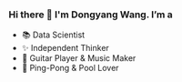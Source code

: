 ### Hi there 👋 I'm Dongyang Wang. I’m a

- 📚 Data Scientist
- ✨ Independent Thinker
- 🎸 Guitar Player & Music Maker
- 🏓 Ping-Pong & Pool Lover

<!--
**dongyangwang30/dongyangwang30** is a ✨ _special_ ✨ repository because its `README.md` (this file) appears on your GitHub profile.

Here are some ideas to get you started:

- 🔭 I’m currently working on ...
- 🌱 I’m currently learning ...
- 👯 I’m looking to collaborate on ...
- 🤔 I’m looking for help with ...
- 💬 Ask me about ...
- 📫 How to reach me: ...
- 😄 Pronouns: ...
- ⚡ Fun fact: ...
-->
